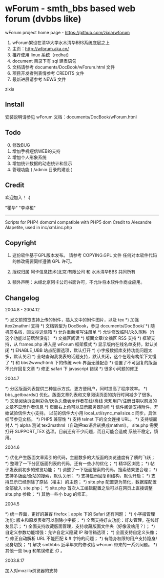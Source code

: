 # wForum - smth_bbs based web forum (dvbbs like)
wForum project home page - https://github.com/zixia/wforum

1. wForum架设在清华大学水木清华BBS系统底层之上
2. 主页：http://wforum.aka.cn/
3. 推荐使用 linux 系统（redhat)
4. document 目录下有 sql 建表语句
5. 文档请参考 documents/DocBook/wForum.html 文件
6. 项目开发者列表情参考 CREDITS 文件
7. 最新进展请参考 NEWS 文件

zixia

## Install

安装说明请参见 wForum 文档：documents/DocBook/wForum.html

## Todo

0. 修改BUG
1. 增加手机短信WEB的支持
2. 增加个人形象系统
3. 增加统计数据的动态统计和显示
4. 管理功能 ( /admin 目录的建设 )

## Credit

欢迎加入！ :)

"瞿华" <roy at zixia.net>
"李卓桓" <zixia at zixia.net>

----------
Scripts for PHP4 domxml compatible with PHP5 dom
Credit to Alexandre Alapetite, used in inc/xml.inc.php

## Copyright

1. 这份软件基于GPL版本发布。
   请参考 COPYING.GPL 文件
   任何对本软件代码的修改需要同样遵循 GPL 许可。

2. 版权归属 阿卡信息技术(北京)有限公司 和 水木清华BBS 共同所有

3. 额外声明：未经北京阿卡公司书面许可，不允许将本软件作商业应用。


## Changelog

2004.8 - 2004.12

*) 发文前预览支持上传的附件，插入文中的附件图片，以及 tex
*) 加强 itex2mathml 支持
*) 文档转型为 DocBook，参见 documents/DocBook/
*) 随机签名档，回文抄送信箱
*) 允许重新填写注册单
*) 允许修改临时/永久昵称（ft 这个功能以前居然没有）
*) 文摘区阅读
*) 版面文章/文摘区 RSS 支持
*) 框架支持，从 frames.php 进入是 wForum 框架模式
*) 显示版内在线名单支持，默认关闭
*) ENABLE_UBB 站点配置选项，默认打开
*) 小字报数据库支持功能问题太多，默认关闭
*) 全站查询我发表的话题支持，默认关闭，这个在现有构架下太慢了
*) 和 bbs2www/html/ 下的传统 web 界面无缝配合
*) 设置了不可回复的版面不允许回复文章
*) 修正 safari 下 javascript 错误
*) 很多小问题的修正


2004.7

*) 分区版面列表提供三种显示方式，更方便用户，同时提高了程序效率。
*) bbs_getboards() 优化。版面文章列表和文章阅读页面的执行时间减少了很多。
*) 文章阅读页面用彩色/灰色头像表示作者在线/离线
   未知用户/注册日期以前发的文章不显示作者信息
*) 页面右上角可以显示服务器时间
*) 信件阅读支持附件，开始试验信件大小支持。
        以前的信件大小用 local_utl/sync_mailsize.c 同步。具体细节参见文档。
*) PHP5 兼容性
*) 支持 telnet 下的全文连接 URL。
*) 支持版面封人
*) alpha 测试 tex2mathml（自动把tex语言转换成mathml）。
        site.php 需要打开 SUPPORT_TEX 选项。目前还有不少问题，而且可能会造成
        系统不稳定，慎用。

2004.6

*) 优化产生版面文章索引的代码，主题数多的大版面的浏览速度有了质的飞跃；
*) 整理了一下分区版面列表的代码，还有一些小的优化；
*) 精华区浏览；
*) 帖子发表前初步的预览功能；
*) 调整了一下版面搜索的代码，搜索结果更合理；
*) 支持多版面/全站的搜索，默认关闭；
*) 支持显示回复树结构，默认开启；
*) 支持显示已经删除了原帖（楼主）的主题；
*) site.php 配置更为简化，数据库配置全部放入 site.php；
*) site.php 首次人工编辑配置之后可以在网页上直接调整 site.php 参数；
*) 其他一些小 bug 的修正。

2004.5

*) 统一界面，更好的兼容 firefox；apple 下的 Safari 还有问题；
*) 小字报管理功能: 版主和原发表者可以删除小字报；
*) 全面支持好友功能：好友管理，在线好友显示；
*) 全面支持收藏版面管理，支持收藏版面文件夹（好像没啥用？）；
*) 自定义参数功能增强：允许自定义隐藏 IP 和信箱选项；
*) 全面支持自定义头像；
*) 修正自动解析 URL 不能匹配 & # 字符的问题；
*) 有隐身权限的用户支持隐身/现身切换；
*) 解决 smthbbs 近半年来的修改给 wForum 带来的一系列问题。
*) 其他一些 bug 和笔误修正 :D 。

2003.8.17

加入对mozilla浏览器的支持
